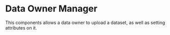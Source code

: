 # Data Owner Manager

This components allows a data owner to upload a dataset, as well as setting
attributes on it.